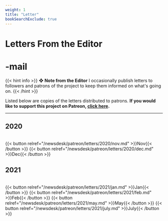```yaml
---
weight: 1
title: "Letter"
bookSearchExclude: true
---
```


<div id="headerbox">
  <h1 class="title">Letters From the Editor</h1>
  <h1 class="emoji" id="whirlybat">-mail</h1>
</div>

{{< hint info >}}
**❖ Note from the Editor**
I occasionally publish letters to followers and patrons of the project to keep them informed on what's going on.
{{< /hint >}}

Listed below are copies of the letters distributed to patrons. **If you would like to support this project on Patreon, [click here](https://www.patreon.com/vekllei).**

---
## 2020
<br>
{{< button relref="/newsdesk/patreon/letters/2020/nov.md" >}}Nov{{< /button >}}
{{< button relref="/newsdesk/patreon/letters/2020/dec.md" >}}Dec{{< /button >}}
<br>

## 2021
<br>
{{< button relref="/newsdesk/patreon/letters/2021/jan.md" >}}Jan{{< /button >}}
{{< button relref="/newsdesk/patreon/letters/2021/feb.md" >}}Feb{{< /button >}}
{{< button relref="/newsdesk/patreon/letters/2021/may.md" >}}May{{< /button >}}
{{< button relref="/newsdesk/patreon/letters/2021/july.md" >}}July{{< /button >}}
<br>
